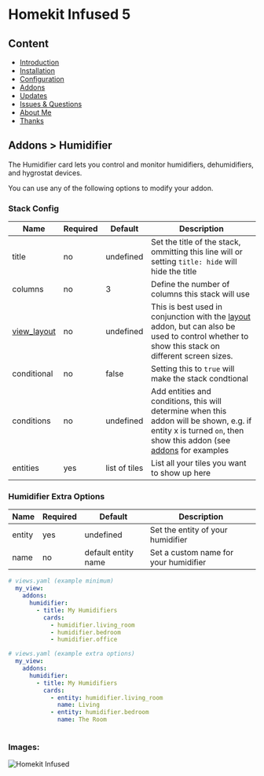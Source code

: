 # Homekit Infused 5

## Content
- [Introduction](../index.md)
- [Installation](../installation.md)
- [Configuration](../configuration.md)
- [Addons](../addons.md)
- [Updates](../updates.md)
- [Issues & Questions](../issues.md)
- [About Me](../about.md)
- [Thanks](../thanks.md)

## Addons > Humidifier

The Humidifier card lets you control and monitor humidifiers, dehumidifiers, and hygrostat devices.

You can use any of the following options to modify your addon.

### Stack Config

| Name | Required | Default | Description |
|----------------------------------|-------------|----------------------|-----------------------------------------------------------------------------------------------------------------------------------------------------------------------------------|
| title | no | undefined | Set the title of the stack, ommitting this line will or setting `title: hide` will hide the title |
| columns | no | 3 | Define the number of columns this stack will use |
| [view_layout](layout.md#view-layout) | no | undefined | This is best used in conjunction with the [layout](layout.md#view-layout) addon, but can also be used to control whether to show this stack on different screen sizes. |
| conditional | no | false | Setting this to `true` will make the stack condtional |
| conditions | no | undefined | Add entities and conditions, this will determine when this addon will be shown, e.g. if entity x is turned `on`, then show this addon (see [addons](../addons.md) for examples |
| entities | yes | list of tiles | List all your tiles you want to show up here |

### Humidifier Extra Options

| Name | Required | Default | Description |
|----------------------------------|-------------|----------------------|-----------------------------------------------------------------------------------------------------------------------------------------------------------------------------------|
| entity | yes | undefined | Set the entity of your humidifier |
| name | no | default entity name | Set a custom name for your humidifier |

```yaml
# views.yaml (example minimum)
  my_view:
    addons:
      humidifier:
        - title: My Humidifiers
          cards:
            - humidifier.living_room
            - humidifier.bedroom
            - humidifier.office
```
```yaml
# views.yaml (example extra options)
  my_view:
    addons:
      humidifier:
        - title: My Humidifiers
          cards:
            - entity: humidifier.living_room
              name: Living
            - entity: humidifier.bedroom
              name: The Room
              
```

### Images:

![Homekit Infused](https://www.home-assistant.io/images/dashboards/humidifier_card.png)